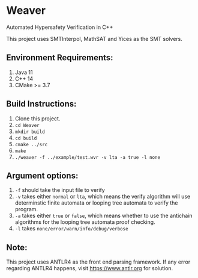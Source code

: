 # Weaver
Automated Hypersafety Verification in C++

This project uses SMTInterpol, MathSAT and Yices as the SMT solvers. 

## Environment Requirements:
1. Java 11
2. C++ 14
3. CMake >= 3.7

## Build Instructions:
1. Clone this project.
2. `cd Weaver`
3. `mkdir build`
4. `cd build`
5. `cmake ../src`
6. `make`
7. `./weaver -f ../example/test.wvr -v lta -a true -l none`

## Argument options:
1. `-f` should take the input file to verify
2. `-v` takes either `normal` or `lta`, which means the verify algorithm will use determinstic finite automata or looping tree automata to verify the program.
3. `-a` takes either `true` or `false`, which means whether to use the antichain algorithms for the looping tree automata proof checking.
4. `-l` takes `none/error/warn/info/debug/verbose` 


## Note:
This project uses ANTLR4 as the front end parsing framework. If any error regarding ANTLR4 happens, visit https://www.antlr.org for solution. 
